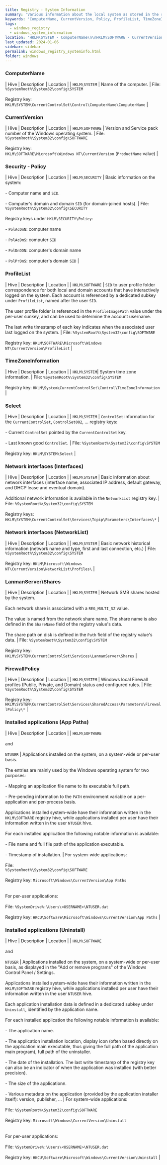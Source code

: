 ```yaml
---
title: Registry - System Information
summary: 'Various information about the local system as stored in the registry: computer hostname and domain, network interfaces, system timezone, exposed network shares, firewall status and rules, SID of users that have interactively logged-in, installed applications, etc.'
keywords: 'ComputerName, CurrentVersion, Policy, ProfileList, TimeZoneInformation, Select, Interfaces, NetworkList, FirewallPolicy, App Paths, Uninstall'
tags:
  - windows_registry
  - windows_system_information
location: 'HKLM\SYSTEM - ComputerName\n\nHKLM\SOFTWARE - CurrentVersion\n\nHKLM\SECURITY - Policy\n\nHKLM\SOFTWARE - ProfileList\n\nHKLM\SYSTEM - TimeZoneInformation\n\nHKLM\SYSTEM - Select\n\nHKLM\SYSTEM - Interfaces\n\nHKLM\SYSTEM - NetworkList\n\nHKLM\SYSTEM - LanmanServer\Shares\n\nHKLM\SYSTEM - FirewallPolicy\n\nHKLM\SOFTWARE & NTUSER - App Paths\n\nHKLM\SOFTWARE & NTUSER - Uninstall'
last_updated: 2024-01-06
sidebar: sidebar
permalink: windows_registry_systeminfo.html
folder: windows
---
```


### ComputerName

| Hive | Description | Location |
| `HKLM\SYSTEM` | Name of the computer. | File: `%SystemRoot%\System32\config\SYSTEM` <br><br> Registry key: <br> `HKLM\SYSTEM\CurrentControlSet\Control\ComputerName\ComputerName` |

### CurrentVersion

| Hive | Description | Location |
| `HKLM\SOFTWARE` | Version and Service pack number of the Windows operating system. | File: `%SystemRoot%\System32\config\SOFTWARE` <br><br> Registry key: <br> `HKLM\SOFTWARE\Microsoft\Windows NT\CurrentVersion` (`ProductName` value) |

### Security - Policy

| Hive | Description | Location |
| `HKLM\SECURITY` | Basic information on the system: <br><br> - Computer name and `SID`. <br><br> - Computer's domain and domain `SID` (for domain-joined hosts). | File: `%SystemRoot%\System32\config\SECURITY` <br><br> Registry keys under `HKLM\SECURITY\Policy`: <br><br> - `PolAcDmN`: computer name <br><br> - `PolAcDmS`: computer `SID` <br><br> - `PolDnDDN`: computer's domain name <br><br> - `PolPrDmS`: computer's domain `SID` |

### ProfileList

| Hive | Description | Location |
| `HKLM\SOFTWARE` | `SID` to user profile folder correspondence for both local and domain accounts that have interactively logged on the system. Each account is referenced by a dedicated subkey under `ProfileList`, named after the user `SID`. <br><br> The user profile folder is referenced in the `ProfileImagePath` value under the per-user sunkey, and can be used to determine the account username. <br><br> The last write timestamp of each key indicates when the associated user last logged on the system. | File: `%SystemRoot%\System32\config\SOFTWARE` <br><br> Registry key: `HKLM\SOFTWARE\Microsoft\Windows NT\CurrentVersion\ProfileList` |

### TimeZoneInformation

| Hive | Description | Location |
| `HKLM\SYSTEM`| System time zone information. | File: `%SystemRoot%\System32\config\SYSTEM` <br><br> Registry key: `HKLM\System\CurrentControlSet\Control\TimeZoneInformation` |

### Select

| Hive | Description | Location |
| `HKLM\SYSTEM` | `ControlSet` information for the `CurrentControlSet`, `ControlSet002`, ... registry keys: <br><br> - Current `ControlSet` pointed by the `CurrentControlSet` key. <br><br> - Last known good `ControlSet`. | File: `%SystemRoot%\System32\config\SYSTEM` <br><br> Registry key: `HKLM\SYSTEM\Select` |

### Network interfaces (Interfaces)

| Hive | Description | Location |
| `HKLM\SYSTEM` | Basic information about network interfaces (interface name, associated IP address, default gateway, and DHCP lease and eventual domain). <br><br> Additional network information is available in the `NetworkList` registry key. | File: `%SystemRoot%\System32\config\SYSTEM` <br><br> Registry keys: `HKLM\SYSTEM\CurrentControlSet\Services\Tcpip\Parameters\Interfaces\*` |

### Network interfaces (NetworkList)

| Hive | Description | Location |
| `HKLM\SYSTEM` | Basic network historical information (network name and type, first and last connection, etc.) | File: `%SystemRoot%\System32\config\SYSTEM` <br><br> Registry key: `HKLM\Microsoft\Windows NT\CurrentVersion\NetworkList\Profiles\` |

### LanmanServer\Shares

| Hive | Description | Location |
| `HKLM\SYSTEM` | Network SMB shares hosted by the system. <br><br> Each network share is associated with a `REG_MULTI_SZ` value. <br><br> The value is named from the network share name. The share name is also defined in the `ShareName` field of the registry value's data. <br><br> The share path on disk is defined in the `Path` field of the registry value's data. | File: `%SystemRoot%\System32\config\SYSTEM` <br><br> Registry key: `HKLM\SYSTEM\CurrentControlSet\Services\LanmanServer\Shares` |

### FirewallPolicy

| Hive | Description | Location |
| `HKLM\SYSTEM` | Windows local Firewall profiles (Public, Private, and Domain) status and configured rules. | File: `%SystemRoot%\System32\config\SYSTEM` <br><br> Registry key: `HKLM\SYSTEM\CurrentControlSet\Services\SharedAccess\Parameters\FirewallPolicy\*` |

### Installed applications (App Paths)

| Hive | Description | Location |
| `HKLM\SOFTWARE` <br><br> and <br><br> `NTUSER` | Applications installed on the system, on a system-wide or per-user basis. <br><br> The entries are mainly used by the Windows operating system for two purposes: <br><br> - Mapping an application file name to its executable full path. <br><br> - Pre-pending information to the `PATH` environment variable on a per-application and per-process basis. <br><br> Applications installed system-wide have their information written in the `HKLM\SOFTWARE` registry hive, while applications installed per user have their information written in the user `NTUSER` hive. <br><br> For each installed application the following notable information is available: <br><br> - File name and full file path of the application executable. <br><br> - Timestamp of installation. | For system-wide applications: <br><br> File: <br> `%SystemRoot%\System32\config\SOFTWARE` <br><br> Registry key: `Microsoft\Windows\CurrentVersion\App Paths` <br><br><br> For per-user applications: <br><br> File: `%SystemDrive%:\Users\<USERNAME>\NTUSER.dat` <br><br> Registry key: `HKCU\Software\Microsoft\Windows\CurrentVersion\App Paths` |

### Installed applications (Uninstall)

| Hive | Description | Location |
| `HKLM\SOFTWARE` <br><br> and <br><br> `NTUSER` | Applications installed on the system, on a system-wide or per-user basis, as displayed in the "Add or remove programs" of the Windows Control Panel / Settings. <br><br> Applications installed system-wide have their information written in the `HKLM\SOFTWARE` registry hive, while applications installed per user have their information written in the user `NTUSER` hive. <br><br> Each application installation data is defined in a dedicated subkey under `Uninstall`, identified by the application name. <br><br> For each installed application the following notable information is available: <br><br> - The application name. <br><br> - The application installation location, display icon (often based directly on the application main executable, thus giving the full path of the application main program), full path of the uninstaller. <br><br> - The date of the installation. The last write timestamp of the registry key can also be an indicator of when the application was installed (with better precision). <br><br> - The size of the applicationn. <br><br> - Various metadata on the application (provided by the application installer itself): version, publisher, ... | For system-wide applications: <br><br> File: `%SystemRoot%\System32\config\SOFTWARE` <br><br> Registry key: `Microsoft\Windows\CurrentVersion\Uninstall` <br><br><br> For per-user applications: <br><br> File: `%SystemDrive%:\Users\<USERNAME>\NTUSER.dat` <br><br> Registry key: `HKCU\Software\Microsoft\Windows\CurrentVersion\Uninstall` |

